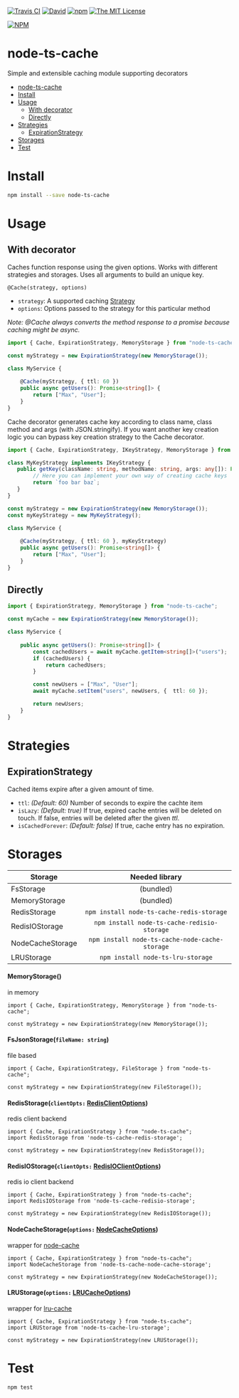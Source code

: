 [![Travis CI](https://img.shields.io/travis/havsar/node-ts-cache.svg)](https://travis-ci.org/havsar/node-ts-cache) 
[![David](https://img.shields.io/david/havsar/node-ts-cache.svg)](https://david-dm.org/havsar/node-ts-cache)
[![npm](https://img.shields.io/npm/v/node-ts-cache.svg)](https://www.npmjs.org/package/node-ts-cache)
[![The MIT License](https://img.shields.io/npm/l/node-ts-cache.svg)](http://opensource.org/licenses/MIT)

[![NPM](https://nodei.co/npm/node-ts-cache.png?downloads=true&downloadRank=true&stars=true)](https://nodei.co/npm/node-ts-cache/)

# node-ts-cache
Simple and extensible caching module supporting decorators

<!-- TOC depthTo:2 -->

- [node-ts-cache](#node-ts-cache)
- [Install](#install)
- [Usage](#usage)
    - [With decorator](#with-decorator)
    - [Directly](#directly)
- [Strategies](#strategies)
    - [ExpirationStrategy](#expirationstrategy)
- [Storages](#storages)
- [Test](#test)

<!-- /TOC -->

# Install
```bash
npm install --save node-ts-cache
```

# Usage
## With decorator
Caches function response using the given options. Works with different strategies and storages. Uses all arguments to build an unique key.

`@Cache(strategy, options)`
- `strategy`: A supported caching [Strategy](#strategies)
- `options`: Options passed to the strategy for this particular method

*Note: @Cache always converts the method response to a promise because caching might be async.* 

```ts
import { Cache, ExpirationStrategy, MemoryStorage } from "node-ts-cache";

const myStrategy = new ExpirationStrategy(new MemoryStorage());

class MyService {
    
    @Cache(myStrategy, { ttl: 60 })
    public async getUsers(): Promise<string[]> {
        return ["Max", "User"];
    }
}
```

Cache decorator generates cache key according to class name, class method and args (with JSON.stringify).
If you want another key creation logic you can bypass key creation strategy to the Cache decorator.

```ts
import { Cache, ExpirationStrategy, IKeyStrategy, MemoryStorage } from "node-ts-cache";

class MyKeyStrategy implements IKeyStrategy {
   public getKey(className: string, methodName: string, args: any[]): Promise<string> | string {
        // Here you can implement your own way of creating cache keys
        return `foo bar baz`;
   }
}

const myStrategy = new ExpirationStrategy(new MemoryStorage());
const myKeyStrategy = new MyKeyStrategy();

class MyService {
    
    @Cache(myStrategy, { ttl: 60 }, myKeyStrategy)
    public async getUsers(): Promise<string[]> {
        return ["Max", "User"];
    }
}
```

## Directly
```ts
import { ExpirationStrategy, MemoryStorage } from "node-ts-cache";

const myCache = new ExpirationStrategy(new MemoryStorage());

class MyService {
    
    public async getUsers(): Promise<string[]> {
        const cachedUsers = await myCache.getItem<string[]>("users");
        if (cachedUsers) {
            return cachedUsers;
        }

        const newUsers = ["Max", "User"];
        await myCache.setItem("users", newUsers, {  ttl: 60 });

        return newUsers;
    }
}
```

# Strategies
## ExpirationStrategy
Cached items expire after a given amount of time.

 - `ttl`: *(Default: 60)* Number of seconds to expire the cachte item
 - `isLazy`: *(Default: true)* If true, expired cache entries will be deleted on touch. If false, entries will be deleted after the given *ttl*.
 - `isCachedForever`: *(Default: false)* If true, cache entry has no expiration.

# Storages

| Storage      | Needed library |
|--------------|:---------------------:|
| FsStorage |  (bundled) |
| MemoryStorage |  (bundled)  |
| RedisStorage |  `npm install node-ts-cache-redis-storage`  |
| RedisIOStorage |  `npm install node-ts-cache-redisio-storage`  |
| NodeCacheStorage |  `npm install node-ts-cache-node-cache-storage`  |
| LRUStorage |  `npm install node-ts-lru-storage`  |

#### MemoryStorage()
in memory
```
import { Cache, ExpirationStrategy, MemoryStorage } from "node-ts-cache";

const myStrategy = new ExpirationStrategy(new MemoryStorage());
```
    
#### FsJsonStorage(`fileName: string`)
file based
```
import { Cache, ExpirationStrategy, FileStorage } from "node-ts-cache";

const myStrategy = new ExpirationStrategy(new FileStorage());
```

#### RedisStorage(`clientOpts:` [RedisClientOptions](https://github.com/NodeRedis/node_redis#options-object-properties))
redis client backend
```
import { Cache, ExpirationStrategy } from "node-ts-cache";
import RedisStorage from 'node-ts-cache-redis-storage';

const myStrategy = new ExpirationStrategy(new RedisStorage());
```


#### RedisIOStorage(`clientOpts:` [RedisIOClientOptions](https://github.com/NodeRedis/node_redis#options-object-properties))
redis io client backend
```
import { Cache, ExpirationStrategy } from "node-ts-cache";
import RedisIOStorage from 'node-ts-cache-redisio-storage';

const myStrategy = new ExpirationStrategy(new RedisIOStorage());
```

#### NodeCacheStorage(`options:` [NodeCacheOptions](https://www.npmjs.com/package/node-cache#options))
wrapper for [node-cache](https://www.npmjs.com/package/node-cache)
```
import { Cache, ExpirationStrategy } from "node-ts-cache";
import NodeCacheStorage from 'node-ts-cache-node-cache-storage';

const myStrategy = new ExpirationStrategy(new NodeCacheStorage());
```

#### LRUStorage(`options:` [LRUCacheOptions](https://www.npmjs.com/package/lru-cache#options))
wrapper for [lru-cache](https://www.npmjs.com/package/lru-cache)
```
import { Cache, ExpirationStrategy } from "node-ts-cache";
import LRUStorage from 'node-ts-cache-lru-storage';

const myStrategy = new ExpirationStrategy(new LRUStorage());
```

# Test
```bash
npm test
```
